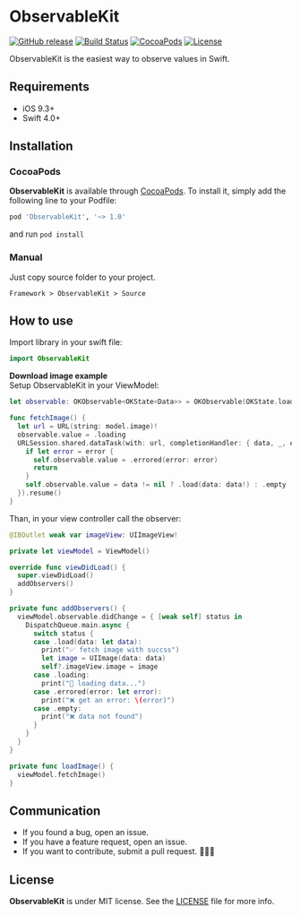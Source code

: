 # ObservableKit

[![GitHub release](https://img.shields.io/github/release/limadeveloper/ObservableKit.svg)](https://github.com/limadeveloper/ObservableKit/releases)
[![Build Status](https://travis-ci.com/limadeveloper/ObservableKit.svg?branch=master)](https://travis-ci.com/limadeveloper/ObservableKit)
[![CocoaPods](https://img.shields.io/badge/Cocoa%20Pods-✓-4BC51D.svg?style=flat)](https://cocoapods.org/pods/ObservableKit)
[![License](https://img.shields.io/cocoapods/l/ObservableKit.svg?style=flat)](https://raw.githubusercontent.com/limadeveloper/ObservableKit/master/LICENSE)

ObservableKit is the easiest way to observe values in Swift.

## Requirements

- iOS 9.3+
- Swift 4.0+

## Installation

### CocoaPods

**ObservableKit** is available through [CocoaPods](https://cocoapods.org/pods/ObservableKit). To install
it, simply add the following line to your Podfile:

```ruby
pod 'ObservableKit', '~> 1.0'
```

and run `pod install`

### Manual

Just copy source folder to your project.

```script
Framework > ObservableKit > Source
```

## How to use

Import library in your swift file:

```Swift
import ObservableKit
```

**Download image example**  
Setup ObservableKit in your ViewModel:

```Swift
let observable: OKObservable<OKState<Data>> = OKObservable(OKState.loading)

func fetchImage() {
  let url = URL(string: model.image)!
  observable.value = .loading
  URLSession.shared.dataTask(with: url, completionHandler: { data, _, error in
    if let error = error {
      self.observable.value = .errored(error: error)
      return
    }
    self.observable.value = data != nil ? .load(data: data!) : .empty
  }).resume()
}
```

Than, in your view controller call the observer:

```swift
@IBOutlet weak var imageView: UIImageView!

private let viewModel = ViewModel()

override func viewDidLoad() {
  super.viewDidLoad()
  addObservers()
}

private func addObservers() {
  viewModel.observable.didChange = { [weak self] status in
    DispatchQueue.main.async {
      switch status {
      case .load(data: let data):
        print("✅ fetch image with succss")
        let image = UIImage(data: data)
        self?.imageView.image = image
      case .loading:
        print("🚀 loading data...")
      case .errored(error: let error):
        print("❌ get an error: \(error)")
      case .empty:
        print("❌ data not found")
      }
    }
  }
}

private func loadImage() {
  viewModel.fetchImage()
}
```

## Communication

- If you found a bug, open an issue.
- If you have a feature request, open an issue.
- If you want to contribute, submit a pull request. 👨🏻‍💻

## License

**ObservableKit** is under MIT license. See the [LICENSE](LICENSE) file for more info.